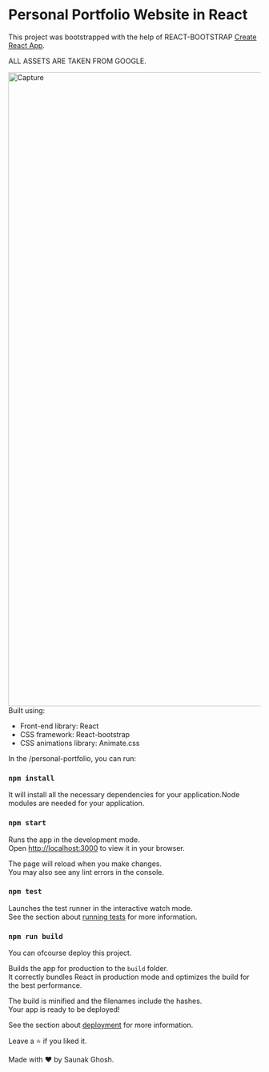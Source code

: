 # Personal Portfolio Website in React

This project was bootstrapped with the help of REACT-BOOTSTRAP [Create React App](https://github.com/facebook/create-react-app).

ALL ASSETS ARE TAKEN FROM GOOGLE.

<!-- <img width="1266" alt="Screen Shot 2022-06-19 at 2 18 18 PM" src=""> -->
<a href='https://postimg.cc/LJPhFtX9' target='_blank'><img width="1266"
 src='https://i.postimg.cc/LJPhFtX9/Capture.png' border='0' alt='Capture'/></a>
Built using:

- Front-end library: React
- CSS framework: React-bootstrap
- CSS animations library: Animate.css

In the /personal-portfolio, you can run:

### `npm install`

It will install all the necessary dependencies for your application.Node modules are needed for your application.

### `npm start`

Runs the app in the development mode.\
Open [http://localhost:3000](http://localhost:3000) to view it in your browser.

The page will reload when you make changes.\
You may also see any lint errors in the console.

### `npm test`

Launches the test runner in the interactive watch mode.\
See the section about [running tests](https://facebook.github.io/create-react-app/docs/running-tests) for more information.

### `npm run build`
You can ofcourse deploy this project.

Builds the app for production to the `build` folder.\
It correctly bundles React in production mode and optimizes the build for the best performance.

The build is minified and the filenames include the hashes.\
Your app is ready to be deployed!

See the section about [deployment](https://facebook.github.io/create-react-app/docs/deployment) for more information.

Leave a ⭐ if you liked it.

Made with ❤️ by Saunak Ghosh.

